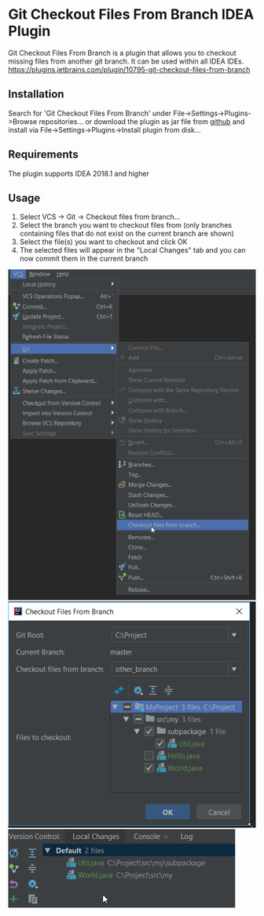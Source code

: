Git Checkout Files From Branch IDEA Plugin
==========================================

Git Checkout Files From Branch is a plugin that allows you to checkout missing files from another git branch. 
It can be used within all IDEA IDEs. https://plugins.jetbrains.com/plugin/10795-git-checkout-files-from-branch

Installation
-------------

Search for 'Git Checkout Files From Branch' under File->Settings->Plugins->Browse repositories... or 
download the plugin as jar file from [github][1] and install via File->Settings->Plugins->Install plugin from disk...

Requirements
------------

The plugin supports IDEA 2018.1 and higher

Usage
--------

1) Select VCS -> Git -> Checkout files from branch...
2) Select the branch you want to checkout files from (only branches containing files that do not exist on the current branch are shown)
3) Select the file(s) you want to checkout and click OK
4) The selected files will appear in the "Local Changes" tab and you can now commit them in the current branch 

![inject->provide](img/menu.png)
![inject->provide](img/dialog.png)
![inject->provide](img/local_changes.png)


[1]: https://github.com/ambarth/git-checkout-files-from-branch/blob/master/releases/git-checkout-files-from-branch-0.1.1.jar
[2]: https://plugins.jetbrains.com/plugin/10795-git-checkout-files-from-branch